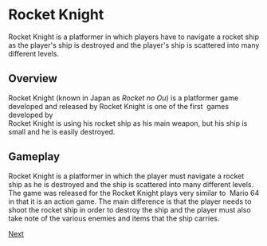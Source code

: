 # Rocket Knight

Rocket Knight is a platformer in which players have to navigate a rocket ship as the player's ship is destroyed and the player's ship is scattered into many different levels.  
  

## Overview

Rocket Knight (known in Japan as _Rocket no Ou_) is a platformer game developed and released by                                                                                                                             Rocket Knight is one of the first        games developed by                                                                                         
                    Rocket Knight is using his rocket ship as his main weapon, but his ship is small and he is easily destroyed.   
  

## Gameplay

Rocket Knight is a platformer in which the player must navigate a rocket ship as he is destroyed and the ship is scattered into many different levels. The game was released for the                                               Rocket Knight plays very similar to      Mario 64 in that it is an action game. The main difference is that the player needs to shoot the rocket ship in order to destroy the ship and the player must also take note of the various enemies and items that the ship carries.

[Next](161.md)